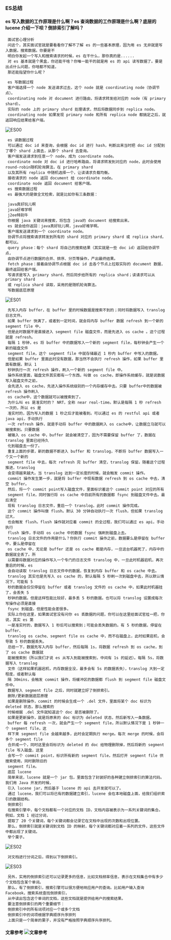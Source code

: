 ### ES总结
#### es 写入数据的工作原理是什么啊？es 查询数据的工作原理是什么啊？底层的 lucene 介绍一下呗？倒排索引了解吗？
     
     面试官心理分析
     问这个，其实面试官就是要看看你了解不了解 es 的一些基本原理，因为用 es 无非就是写入数据，搜索数据。你要是不
     明白你发起一个写入和搜索请求的时候，es 在干什么，那你真的是......
     对 es 基本就是个黑盒，你还能干啥？你唯一能干的就是用 es 的 api 读写数据了。要是出点什么问题，你啥都不知道，
     那还能指望你什么呢？
     
     es 写数据过程
     客户端选择一个 node 发送请求过去，这个 node 就是 coordinating node（协调节点）。
     coordinating node 对 document 进行路由，将请求转发给对应的 node（有 primary shard）。
     实际的 node 上的 primary shard 处理请求，然后将数据同步到 replica node。
     coordinating node 如果发现 primary node 和所有 replica node 都搞定之后，就返回响应结果给客户端。
![ES00](https://github.com/licslan/interview-ing/raw/master/ALL-THING/ES/ES00.jpg)<br>  
     
     es 读数据过程
     可以通过 doc id 来查询，会根据 doc id 进行 hash，判断出来当时把 doc id 分配到了哪个 shard 上面去，从那个 shard 去查询。
     客户端发送请求到任意一个 node，成为 coordinate node。
     coordinate node 对 doc id 进行哈希路由，将请求转发到对应的 node，此时会使用 round-robin随机轮询算法，在 primary shard 
     以及其所有 replica 中随机选择一个，让读请求负载均衡。
     接收请求的 node 返回 document 给 coordinate node。
     coordinate node 返回 document 给客户端。
     es 搜索数据过程
     es 最强大的是做全文检索，就是比如你有三条数据：
     
     java真好玩儿啊
     java好难学啊
     j2ee特别牛
     你根据 java 关键词来搜索，将包含 java的 document 给搜索出来。
     es 就会给你返回：java真好玩儿啊，java好难学啊。
     客户端发送请求到一个 coordinate node。
     协调节点将搜索请求转发到所有的 shard 对应的 primary shard 或 replica shard，都可以。
     query phase：每个 shard 将自己的搜索结果（其实就是一些 doc id）返回给协调节点，
     由协调节点进行数据的合并、排序、分页等操作，产出最终结果。
     fetch phase：接着由协调节点根据 doc id 去各个节点上拉取实际的 document 数据，最终返回给客户端。
     写请求是写入 primary shard，然后同步给所有的 replica shard；读请求可以从 primary shard 
     或 replica shard 读取，采用的是随机轮询算法。
     写数据底层原理
![ES01](https://github.com/licslan/interview-ing/raw/master/ALL-THING/ES/ES01.jpg)<br> 
     
     先写入内存 buffer，在 buffer 里的时候数据是搜索不到的；同时将数据写入 translog 日志文件。
     如果 buffer 快满了，或者到一定时间，就会将内存 buffer 数据 refresh 到一个新的 segment file 中，
     但是此时数据不是直接进入 segment file 磁盘文件，而是先进入 os cache 。这个过程就是 refresh。
     每隔 1 秒钟，es 将 buffer 中的数据写入一个新的 segment file，每秒钟会产生一个新的磁盘文件 
     segment file，这个 segment file 中就存储最近 1 秒内 buffer 中写入的数据。
     但是如果 buffer 里面此时没有数据，那当然不会执行 refresh 操作，如果 buffer 里面有数据，默认 1 
     秒钟执行一次 refresh 操作，刷入一个新的 segment file 中。
     操作系统里面，磁盘文件其实都有一个东西，叫做 os cache，即操作系统缓存，就是说数据写入磁盘文件之前，
     会先进入 os cache，先进入操作系统级别的一个内存缓存中去。只要 buffer中的数据被 refresh 操作刷入 
     os cache中，这个数据就可以被搜索到了。
     为什么叫 es 是准实时的？ NRT，全称 near real-time。默认是每隔 1 秒 refresh 一次的，所以 es 是
     准实时的，因为写入的数据 1 秒之后才能被看到。可以通过 es 的 restful api 或者 java api，手动执行
     一次 refresh 操作，就是手动将 buffer 中的数据刷入 os cache中，让数据立马就可以被搜索到。只要数据
     被输入 os cache 中，buffer 就会被清空了，因为不需要保留 buffer 了，数据在 translog 里面已经持久
     化到磁盘去一份了。
     重复上面的步骤，新的数据不断进入 buffer 和 translog，不断将 buffer 数据写入一个又一个新的 
     segment file 中去，每次 refresh 完 buffer 清空，translog 保留。随着这个过程推进，translog 
     会变得越来越大。当 translog 达到一定长度的时候，就会触发 commit 操作。
     commit 操作发生第一步，就是将 buffer 中现有数据 refresh 到 os cache 中去，清空 buffer。
     然后，将一个 commit point写入磁盘文件，里面标识着这个 commit point 对应的所有 
     segment file，同时强行将 os cache 中目前所有的数据都 fsync 到磁盘文件中去。最后清空 
     现有 translog 日志文件，重启一个 translog，此时 commit 操作完成。
     这个 commit 操作叫做 flush。默认 30 分钟自动执行一次 flush，但如果 translog 过大，
     也会触发 flush。flush 操作就对应着 commit 的全过程，我们可以通过 es api，手动执行 
     flush 操作，手动将 os cache 中的数据 fsync 强刷到磁盘上去。
     translog 日志文件的作用是什么？你执行 commit 操作之前，数据要么是停留在 buffer 中，要么是停留在
     os cache 中，无论是 buffer 还是 os cache 都是内存，一旦这台机器死了，内存中的数据就全丢了。所
     以需要将数据对应的操作写入一个专门的日志文件 translog 中，一旦此时机器宕机，再次重启的时候，es 
     会自动读取 translog 日志文件中的数据，恢复到内存 buffer 和 os cache 中去。
     translog 其实也是先写入 os cache 的，默认每隔 5 秒刷一次到磁盘中去，所以默认情况下，可能有 5 
     秒的数据会仅仅停留在 buffer 或者 translog 文件的 os cache 中，如果此时机器挂了，会丢失 5 
     秒钟的数据。但是这样性能比较好，最多丢 5 秒的数据。也可以将 translog 设置成每次写操作必须是直接 
     fsync 到磁盘，但是性能会差很多。
     实际上你在这里，如果面试官没有问你 es 丢数据的问题，你可以在这里给面试官炫一把，你说，其实 es 第
     一是准实时的，数据写入 1 秒后可以搜索到；可能会丢失数据的。有 5 秒的数据，停留在 buffer、
     translog os cache、segment file os cache 中，而不在磁盘上，此时如果宕机，会导致 5 秒的数据丢失。
     总结一下，数据先写入内存 buffer，然后每隔 1s，将数据 refresh 到 os cache，到了 os cache 数据就
     能被搜索到（所以我们才说 es 从写入到能被搜索到，中间有 1s 的延迟）。每隔 5s，将数据写入 translog 
     文件（这样如果机器宕机，内存数据全没，最多会有 5s 的数据丢失），translog 大到一定程度，或者默认每
     隔 30mins，会触发 commit 操作，将缓冲区的数据都 flush 到 segment file 磁盘文件中。
     数据写入 segment file 之后，同时就建立好了倒排索引。
     删除/更新数据底层原理
     如果是删除操作，commit 的时候会生成一个 .del 文件，里面将某个 doc 标识为 deleted 状态，那么搜索的
     时候根据 .del 文件就知道这个 doc 是否被删除了。
     如果是更新操作，就是将原来的 doc 标识为 deleted 状态，然后新写入一条数据。
     buffer 每 refresh 一次，就会产生一个 segment file，所以默认情况下是 1 秒钟一个 segment file，这
     样下来 segment file 会越来越多，此时会定期执行 merge。每次 merge 的时候，会将多个 segment file 
     合并成一个，同时这里会将标识为 deleted 的 doc 给物理删除掉，然后将新的 segment file 写入磁盘，这里
     会写一个 commit point，标识所有新的 segment file，然后打开 segment file 供搜索使用，同时删除旧的 
     segment file。
     底层 lucene
     简单来说，lucene 就是一个 jar 包，里面包含了封装好的各种建立倒排索引的算法代码。我们用 Java 开发的时候，
     引入 lucene jar，然后基于 lucene 的 api 去开发就可以了。
     通过 lucene，我们可以将已有的数据建立索引，lucene 会在本地磁盘上面，给我们组织索引的数据结构。
     倒排索引
     在搜索引擎中，每个文档都有一个对应的文档 ID，文档内容被表示为一系列关键词的集合。例如，文档 1 经过分词，
     提取了 20 个关键词，每个关键词都会记录它在文档中出现的次数和出现位置。
     那么，倒排索引就是关键词到文档 ID 的映射，每个关键词都对应着一系列的文件，这些文件中都出现了关键词。
     举个栗子。
![ES02](https://github.com/licslan/interview-ing/raw/master/ALL-THING/ES/ES02.jpg)<br>     
     
     对文档进行分词之后，得到以下倒排索引。
![ES03](https://github.com/licslan/interview-ing/raw/master/ALL-THING/ES/ES03.jpg)<br>
     
     另外，实用的倒排索引还可以记录更多的信息，比如文档频率信息，表示在文档集合中有多少个文档包含某个单词。
     那么，有了倒排索引，搜索引擎可以很方便地响应用户的查询。比如用户输入查询 Facebook，搜索系统查找倒排索引，
     从中读出包含这个单词的文档，这些文档就是提供给用户的搜索结果。
     要注意倒排索引的两个重要细节：
     倒排索引中的所有词项对应一个或多个文档
     倒排索引中的词项根据字典顺序升序排列
     上面只是一个简单的栗子，并没有严格按照字典顺序升序排列。    
     
     
#### 文章参考 ![文章参考](https://blog.csdn.net/zl1zl2zl3/article/details/89035904)     
        